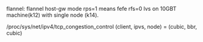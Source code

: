 flannel: flannel host-gw mode 
rps=1 means fefe
rfs=0
lvs on 10GBT machine(k12) with single node (k14).

/proc/sys/net/ipv4/tcp_congestion_control
	(client, ipvs, node) = (cubic, bbr, cubic)

